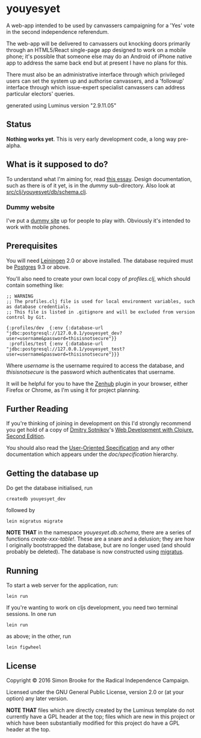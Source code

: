 # youyesyet

A web-app intended to be used by canvassers campaigning for a 'Yes' vote in the second independence referendum.

The web-app will be delivered to canvassers out knocking doors primarily through an HTML5/React single-page app designed to work on a mobile phone; it's possible that someone else may do an Android of iPhone native app to address the same back end but at present I have no plans for this.

There must also be an administrative interface through which privileged users can set the system up and authorise canvassers, and a 'followup' interface through which issue-expert specialist canvassers can address particular electors' queries.

generated using Luminus version "2.9.11.05"

## Status

**Nothing works yet**. This is very early development code, a long way pre-alpha.

## What is it supposed to do?

To understand what I'm aiming for, read [this essay](http://blog.journeyman.cc/2016/10/preparing-for-next-independence.html). Design documentation, such as there is of it yet, is in the *dummy* sub-directory. Also look at [src/clj/youyesyet/db/schema.clj](https://github.com/simon-brooke/youyesyet/blob/master/src/clj/youyesyet/db/schema.clj).

### Dummy website

I've put a [dummy site](http://www.journeyman.cc/~simon/tmp/yyy-dummy/index.html) up for people to play with. Obviously it's intended to work with mobile phones.

## Prerequisites

You will need [Leiningen][1] 2.0 or above installed. The database required must be [Postgres][2] 9.3 or above.

[1]: https://github.com/technomancy/leiningen
[2]: https://www.postgresql.org/

You'll also need to create your own local copy of *profiles.clj*, which should contain something like:

    ;; WARNING
    ;; The profiles.clj file is used for local environment variables, such as database credentials.
    ;; This file is listed in .gitignore and will be excluded from version control by Git.

    {:profiles/dev  {:env {:database-url "jdbc:postgresql://127.0.0.1/youyesyet_dev?user=username&password=thisisnotsecure"}}
     :profiles/test {:env {:database-url "jdbc:postgresql://127.0.0.1/youyesyet_test?user=username&password=thisisnotsecure"}}}

Where *username* is the username required to access the database, and *thisisnotsecure* is the password which authenticates that username.

It will be helpful for you to have the [Zenhub](https://www.zenhub.com/) plugin in your browser, either Firefox or Chrome, as I'm using it for project planning.

## Further Reading

If you're thinking of joining in development on this I'd strongly recommend you get hold of a copy of [Dmitry Sotnikov](https://github.com/yogthos)'s [Web Development with Clojure, Second Edition](https://pragprog.com/book/dswdcloj2/web-development-with-clojure-second-edition).

You should also read the [User-Oriented Specification](doc/specification/userspec.md) and any other documentation which appears under the *doc/specification* hierarchy.


## Getting the database up

Do get the database initialised, run

    createdb youyesyet_dev

followed by

    lein migratus migrate

**NOTE THAT** in the namespace *youyesyet.db.schema*, there are a series of functions *create-xxx-table!*. These are a snare and a delusion; they are how I originally bootstrapped the database, but are no longer used (and should probably be deleted). The database is now constructed using [migratus](https://github.com/yogthos/migratus).

## Running

To start a web server for the application, run:

    lein run

If you're wanting to work on cljs development, you need two terminal sessions. In one run

    lein run

as above; in the other, run

    lein figwheel

## License

Copyright © 2016 Simon Brooke for the Radical Independence Campaign.

Licensed under the GNU General Public License, version 2.0 or (at your option) any later version.

**NOTE THAT** files which are directly created by the Luminus template do not currently have a GPL header
at the top; files which are new in this project or which have been substantially modified for this project
do have a GPL header at the top.
